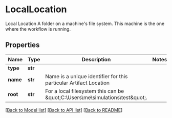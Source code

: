 # LocalLocation

Local Location  A folder on a machine's file system. This machine is the one where the workflow is running.
## Properties
Name | Type | Description | Notes
------------ | ------------- | ------------- | -------------
**type** | **str** |  | 
**name** | **str** | Name is a unique identifier for this particular Artifact Location | 
**root** | **str** | For a local filesystem this can be \&quot;C:\\Users\\me\\simulations\\test\&quot;. | 

[[Back to Model list]](../README.md#documentation-for-models) [[Back to API list]](../README.md#documentation-for-api-endpoints) [[Back to README]](../README.md)


